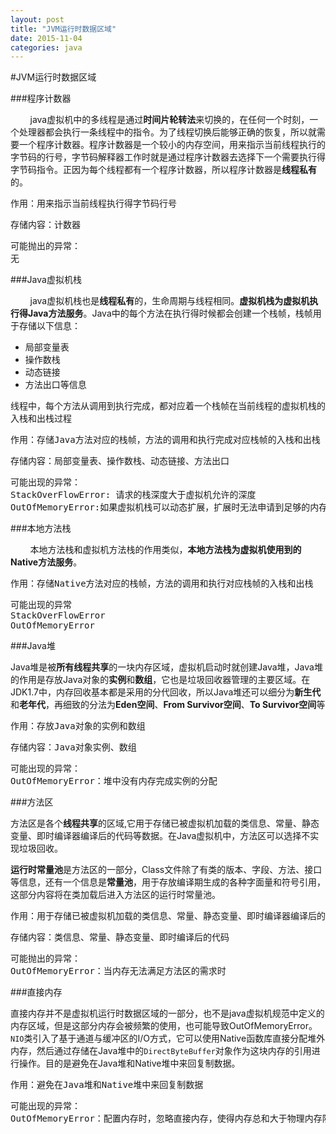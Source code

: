 ```yaml
---
layout: post
title: "JVM运行时数据区域"
date: 2015-11-04
categories: java
---
```



#JVM运行时数据区域


###程序计数器

&nbsp;&nbsp;&nbsp;&nbsp;&nbsp;&nbsp;&nbsp;&nbsp;java虚拟机中的多线程是通过**时间片轮转法**来切换的，在任何一个时刻，一个处理器都会执行一条线程中的指令。为了线程切换后能够正确的恢复，所以就需要一个程序计数器。程序计数器是一个较小的内存空间，用来指示当前线程执行的字节码的行号，字节码解释器工作时就是通过程序计数器去选择下一个需要执行得字节码指令。正因为每个线程都有一个程序计数器，所以程序计数器是**线程私有**的。  
<pre>
作用：用来指示当前线程执行得字节码行号
</pre>
<pre>
存储内容：计数器
</pre>
<pre>
可能抛出的异常：
无
</pre>


###Java虚拟机栈

&nbsp;&nbsp;&nbsp;&nbsp;&nbsp;&nbsp;&nbsp;&nbsp;java虚拟机栈也是**线程私有**的，生命周期与线程相同。**虚拟机栈为虚拟机执行得Java方法服务**。Java中的每个方法在执行得时候都会创建一个栈帧，栈帧用于存储以下信息：
* 局部变量表
* 操作数栈
* 动态链接
* 方法出口等信息

线程中，每个方法从调用到执行完成，都对应着一个栈帧在当前线程的虚拟机栈的入栈和出栈过程
<pre>
作用：存储Java方法对应的栈帧，方法的调用和执行完成对应栈帧的入栈和出栈
</pre>
<pre>
存储内容：局部变量表、操作数栈、动态链接、方法出口
</pre>
<pre>
可能出现的异常：
StackOverFlowError: 请求的栈深度大于虚拟机允许的深度
OutOfMemoryError:如果虚拟机栈可以动态扩展，扩展时无法申请到足够的内存时
</pre>

###本地方法栈

&nbsp;&nbsp;&nbsp;&nbsp;&nbsp;&nbsp;&nbsp;&nbsp;本地方法栈和虚拟机方法栈的作用类似，**本地方法栈为虚拟机使用到的Native方法服务**。
<pre>
作用：存储Native方法对应的栈帧，方法的调用和执行对应栈帧的入栈和出栈
</pre>
<pre>
可能出现的异常
StackOverFlowError
OutOfMemoryError
</pre>

###Java堆

Java堆是被**所有线程共享**的一块内存区域，虚拟机启动时就创建Java堆，Java堆的作用是存放Java对象的**实例**和**数组**，它也是垃圾回收器管理的主要区域。在JDK1.7中，内存回收基本都是采用的分代回收，所以Java堆还可以细分为**新生代**和**老年代**，再细致的分法为**Eden空间**、**From Survivor空间**、**To Survivor空间**等

<pre>
作用：存放Java对象的实例和数组
</pre>
<pre>
存储内容：Java对象实例、数组
</pre>
<pre>
可能出现的异常：
OutOfMemoryError：堆中没有内存完成实例的分配
</pre>

###方法区

方法区是各个**线程共享**的区域,它用于存储已被虚拟机加载的类信息、常量、静态变量、即时编译器编译后的代码等数据。在Java虚拟机中，方法区可以选择不实现垃圾回收。

**运行时常量池**是方法区的一部分，Class文件除了有类的版本、字段、方法、接口等信息，还有一个信息是**常量池**，用于存放编译期生成的各种字面量和符号引用，这部分内容将在类加载后进入方法区的运行时常量池。
<pre>
作用：用于存储已被虚拟机加载的类信息、常量、静态变量、即时编译器编译后的代码
</pre>
<pre>
存储内容：类信息、常量、静态变量、即时编译后的代码
</pre>
<pre>
可能抛出的异常：
OutOfMemoryError：当内存无法满足方法区的需求时
</pre>

###直接内存

直接内存并不是虚拟机运行时数据区域的一部分，也不是java虚拟机规范中定义的内存区域，但是这部分内存会被频繁的使用，也可能导致OutOfMemoryError。`NIO`类引入了基于通道与缓冲区的I/O方式，它可以使用Native函数库直接分配堆外内存，然后通过存储在Java堆中的`DirectByteBuffer`对象作为这块内存的引用进行操作。目的是避免在Java堆和Native堆中来回复制数据。
<pre>
作用：避免在Java堆和Native堆中来回复制数据
</pre>
<pre>
可能出现的异常：
OutOfMemoryError：配置内存时，忽略直接内存，使得内存总和大于物理内存限制，导致动态扩展时出现此异常
</pre>

